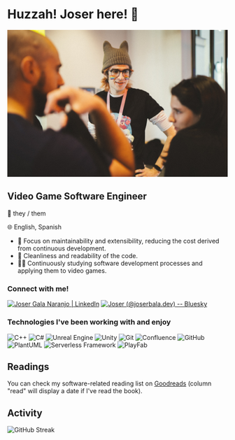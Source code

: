 # Huzzah! Joser here! 🙌

![Me at MálagaJam Weekend 17!](./images/me_at_mjw17.jpg "Me at MálagaJam Weekend 17!")

## Video Game Software Engineer

🌈 they / them

🌐 English, Spanish

- 🌟 Focus on maintainability and extensibility, reducing the cost derived from continuous development.
- 📑 Cleanliness and readability of the code.
- 👩‍🔧 Continuously studying software development processes and applying them to video games.

### Connect with me!

[<img title="LinkedIn" alt="Joser Gala Naranjo | LinkedIn" height="30px"  src="https://upload.wikimedia.org/wikipedia/commons/8/81/LinkedIn_icon.svg"/>][linkedin]
[<img title="Bluesky" alt="Joser (@joserbala.dev) -- Bluesky" height="30px" src="https://upload.wikimedia.org/wikipedia/commons/7/7a/Bluesky_Logo.svg"/>][bluesky]

[linkedin]: https://www.linkedin.com/in/joserbala
[bluesky]: https://bsky.app/profile/joserbala.dev

### Technologies I've been working with and enjoy

<p>
  <img title="C++" alt="C++" height="35px" src="https://cdn.jsdelivr.net/gh/devicons/devicon@latest/icons/cplusplus/cplusplus-original.svg"/>
  <img title="C#" alt="C#" height="35px" src="https://cdn.jsdelivr.net/gh/devicons/devicon@latest/icons/csharp/csharp-original.svg"/>
  <img title="Unreal Engine" alt="Unreal Engine" height="35px" src="https://cdn.jsdelivr.net/gh/devicons/devicon@latest/icons/unrealengine/unrealengine-original.svg"/>
  <img title="Unity" alt="Unity" height="35px" src="https://cdn.jsdelivr.net/gh/devicons/devicon@latest/icons/unity/unity-original.svg"/>
  <img title="Git" alt="Git" height="35px" src="https://cdn.jsdelivr.net/gh/devicons/devicon@latest/icons/git/git-original.svg"/>
  <img title="Confluence" alt="Confluence" height="35px" src="https://cdn.jsdelivr.net/gh/devicons/devicon@latest/icons/confluence/confluence-original.svg"/>
  <img title="GitHub" alt="GitHub" height="35px" src="https://cdn.jsdelivr.net/gh/devicons/devicon@latest/icons/github/github-original.svg"/>
  <img title="PlantUML" alt="PlantUML" height="35px" src="https://cdn.jsdelivr.net/gh/homarr-labs/dashboard-icons/svg/plantuml.svg"/>
  <img title="Serverless Framework" alt="Serverless Framework" height="35px" src="https://gitlab.com/uploads/-/system/project/avatar/15112583/serverless_framework.png"/>
  <img title="PlayFab" alt="PlayFab" height="35px" src="https://www.nuget.org/profiles/PlayFab/avatar"/>
</p>

## Readings

You can check my software-related reading list on [Goodreads](https://www.goodreads.com/review/list/67951544?shelf=software) (column "read" will display a date if I've read the book).

## Activity

![GitHub Streak](http://github-readme-streak-stats.herokuapp.com?user=Joserbala&theme=tokyonight&hide_border=true&date_format=j%20M%5B%20Y%5D)
